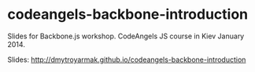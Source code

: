 codeangels-backbone-introduction
================================

Slides for Backbone.js workshop.
CodeAngels JS course in Kiev January 2014.

Slides: http://dmytroyarmak.github.io/codeangels-backbone-introduction
